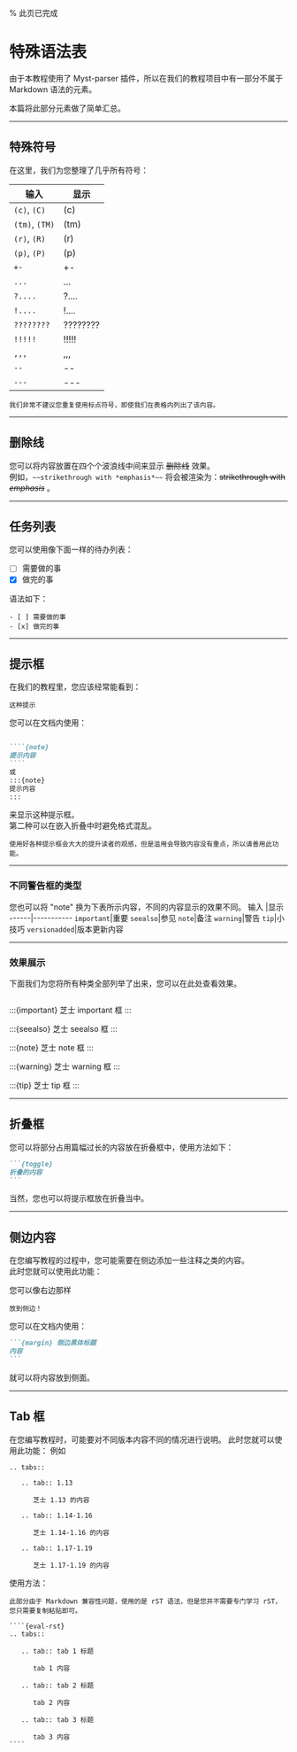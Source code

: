 % 此页已完成
# 特殊语法表

由于本教程使用了 Myst-parser 插件，所以在我们的教程项目中有一部分不属于 Markdown 语法的元素。

本篇将此部分元素做了简单汇总。


***
## 特殊符号
在这里，我们为您整理了几乎所有符号：

输入  | 显示
----- | ----------
``(c)``, ``(C)`` | (c)
``(tm)``, ``(TM)`` | (tm)
``(r)``, ``(R)`` | (r)
``(p)``, ``(P)`` | (p)
``+-`` | +-
``...`` | ...
``?....`` | ?....
``!....`` | !....
``????????`` | ????????
``!!!!!`` | !!!!!
``,,,`` | ,,,
``--`` | --
``---`` | ---

````{note}
我们非常不建议您重复使用标点符号，即使我们在表格内列出了该内容。
````
***
## 删除线

您可以将内容放置在四个个波浪线中间来显示 ~~删除线~~ 效果。<br>
例如，`~~strikethrough with *emphasis*~~` 将会被渲染为：~~strikethrough with *emphasis*~~ 。

***
## 任务列表
您可以使用像下面一样的待办列表：
- [ ] 需要做的事
- [x] 做完的事

语法如下：
~~~
- [ ] 需要做的事
- [x] 做完的事
~~~

***

## 提示框
在我们的教程里，您应该经常能看到：
````{note}
这种提示
````

您可以在文档内使用：

~~~Markdown

````{note}
提示内容
````
或
:::{note}
提示内容
:::

~~~

来显示这种提示框。<br>
第二种可以在嵌入折叠中时避免格式混乱。

````{tip}
使用好各种提示框会大大的提升读者的观感，但是滥用会导致内容没有重点，所以请善用此功能。
````

***

### 不同警告框的类型

您也可以将 "note" 换为下表所示内容，不同的内容显示的效果不同。
输入  |显示
------|-----------
``important``|重要
``seealso``|参见
``note``|备注
``warning``|警告
``tip``|小技巧
``versionadded``|版本更新内容


***

### 效果展示
下面我们为您将所有种类全部列举了出来，您可以在此处查看效果。<br>

```{versionadded} versionadded
```

:::{important}
芝士 important 框
:::

:::{seealso}
芝士 seealso 框
:::

:::{note}
芝士 note 框
:::

:::{warning}
芝士 warning 框
:::

:::{tip}
芝士 tip 框
:::


***

## 折叠框

您可以将部分占用篇幅过长的内容放在折叠框中，使用方法如下：
~~~markdown
```{toggle}
折叠的内容
```
~~~

当然，您也可以将提示框放在折叠当中。

***

## 侧边内容
在您编写教程的过程中，您可能需要在侧边添加一些注释之类的内容。<br>
此时您就可以使用此功能：


您可以像右边那样
```{margin} 将内容
放到侧边！
```
您可以在文档内使用：
~~~markdown
```{margin} 侧边黑体标题
内容
```
~~~
就可以将内容放到侧面。

***

## Tab 框

在您编写教程时，可能要对不同版本内容不同的情况进行说明。
此时您就可以使用此功能：
例如

````{eval-rst}
.. tabs::

   .. tab:: 1.13

      芝士 1.13 的内容

   .. tab:: 1.14-1.16

      芝士 1.14-1.16 的内容

   .. tab:: 1.17-1.19

      芝士 1.17-1.19 的内容
````

使用方法：
````{tip}
此部分由于 Markdown 兼容性问题，使用的是 rST 语法，但是您并不需要专门学习 rST，您只需要复制粘贴即可。
````

~~~
````{eval-rst}
.. tabs::

   .. tab:: tab 1 标题

      tab 1 内容

   .. tab:: tab 2 标题

      tab 2 内容

   .. tab:: tab 3 标题

      tab 3 内容
````
~~~
